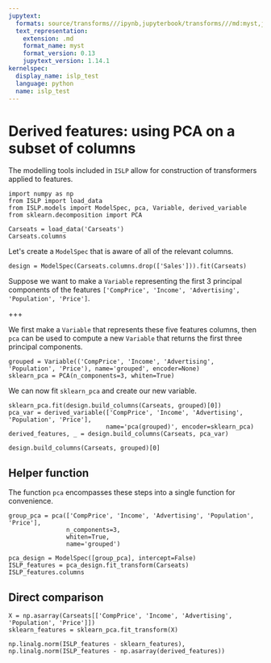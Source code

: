 ```yaml
---
jupytext:
  formats: source/transforms///ipynb,jupyterbook/transforms///md:myst,jupyterbook/transforms///ipynb
  text_representation:
    extension: .md
    format_name: myst
    format_version: 0.13
    jupytext_version: 1.14.1
kernelspec:
  display_name: islp_test
  language: python
  name: islp_test
---
```


# Derived features: using PCA on a subset of columns

The modelling tools included in `ISLP` allow for
construction of transformers applied to features.

```{code-cell} ipython3
import numpy as np
from ISLP import load_data
from ISLP.models import ModelSpec, pca, Variable, derived_variable
from sklearn.decomposition import PCA
```

```{code-cell} ipython3
Carseats = load_data('Carseats')
Carseats.columns
```

Let's create a `ModelSpec` that is aware of all of the relevant columns.

```{code-cell} ipython3
design = ModelSpec(Carseats.columns.drop(['Sales'])).fit(Carseats)
```

Suppose we want to make a `Variable` representing the first 3 principal components of the
 features `['CompPrice', 'Income', 'Advertising', 'Population', 'Price']`.

+++

We first make a `Variable` that represents these five features columns, then `pca`
can be used to compute a new `Variable` that returns the first three principal components.

```{code-cell} ipython3
grouped = Variable(('CompPrice', 'Income', 'Advertising', 'Population', 'Price'), name='grouped', encoder=None)
sklearn_pca = PCA(n_components=3, whiten=True)
```

We can now fit `sklearn_pca` and create our new variable.

```{code-cell} ipython3
sklearn_pca.fit(design.build_columns(Carseats, grouped)[0]) 
pca_var = derived_variable(['CompPrice', 'Income', 'Advertising', 'Population', 'Price'],
                           name='pca(grouped)', encoder=sklearn_pca)
derived_features, _ = design.build_columns(Carseats, pca_var)
```

```{code-cell} ipython3
design.build_columns(Carseats, grouped)[0]
```

## Helper function

The function `pca` encompasses these steps into a single function for convenience.

```{code-cell} ipython3
group_pca = pca(['CompPrice', 'Income', 'Advertising', 'Population', 'Price'], 
                n_components=3, 
                whiten=True, 
                name='grouped')
```

```{code-cell} ipython3
pca_design = ModelSpec([group_pca], intercept=False)
ISLP_features = pca_design.fit_transform(Carseats)
ISLP_features.columns
```

## Direct comparison

```{code-cell} ipython3
X = np.asarray(Carseats[['CompPrice', 'Income', 'Advertising', 'Population', 'Price']])
sklearn_features = sklearn_pca.fit_transform(X)
```

```{code-cell} ipython3
np.linalg.norm(ISLP_features - sklearn_features), np.linalg.norm(ISLP_features - np.asarray(derived_features))
```
